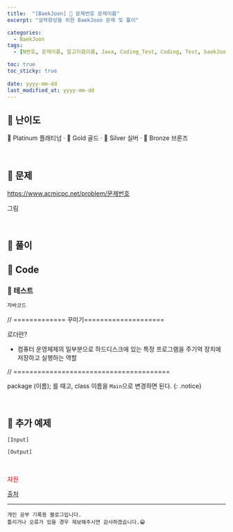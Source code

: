 ```yaml
---
title:  "[BaekJoon] 🥈 문제번호 문제이름"
excerpt: "실력향상을 위한 BaekJoon 문제 및 풀이"

categories:
  - BaekJoon
tags:
  - [N번호, 문제이름, 알고리즘이름, Java, Coding_Test, Coding, Test, baekJoon, 백준]

toc: true
toc_sticky: true
 
date: yyyy-mm-dd
last_modified_at: yyyy-mm-dd
---
```


## 📌 난이도

  🏅 Platinum 플래티넘 · 🥇 Gold 골드 · 🥈 Silver 실버 · 🥉 Bronze 브론즈

<br>

## 📌 문제

<https://www.acmicpc.net/problem/문제번호>

그림

<br>

## 📌 풀이

## 📌 Code

### 🍄 테스트

```java
자바코드
```

// ============= 꾸미기====================
<div class="notice--warning" markdown="1">
로더란?  

 - 컴퓨터 운영체제의 일부분으로 하드디스크에 있는 특정 프로그램을 주기억 장치에 저장하고 실행하는 역할
</div>
// =======================================



package (이름); 를 때고, class 이름을 `Main`으로 변경하면 된다.
{: .notice} 

<br>

## 📌 추가 예제

```
[Input]

[Output]

```  

<br>

<span style="color:red">자원</span>

[출처](https://www.notion.so/2-38b5d67c7f5a48238529bb8f1617ea0d)

***
    개인 공부 기록용 블로그입니다.
    틀리거나 오류가 있을 경우 제보해주시면 감사하겠습니다.😁